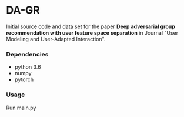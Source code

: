 # DA-GR

Initial source code and data set for the paper **Deep adversarial group recommendation with user feature space separation** in Journal "User Modeling and User-Adapted Interaction".

### Dependencies

- python 3.6
- numpy
- pytorch

### Usage

Run main.py
```

